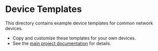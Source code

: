 # Device Templates

This directory contains example device templates for common network devices.

- Copy and customize these templates for your own devices.
- See the [main project documentation](https://github.com/FyberLabs/proxmox-firewall/blob/main/README_DEVICES.md) for details.
